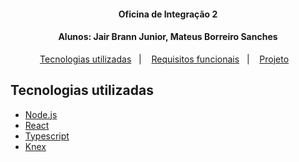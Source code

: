 <h4 align="center">
  Oficina de Integração 2
</h4>

<h4 align="center">
  Alunos: Jair Brann Junior, Mateus Borreiro Sanches
</h4>

<p align="center">
  <a href="#tecnologias-utilizadas">Tecnologias utilizadas</a>&nbsp;&nbsp;&nbsp;|&nbsp;&nbsp;&nbsp;
  <a href="#requisitos-funcionais">Requisitos funcionais</a>&nbsp;&nbsp;&nbsp;|&nbsp;&nbsp;&nbsp;
  <a href="#projeto">Projeto</a>&nbsp;&nbsp;&nbsp;
</p>

## Tecnologias utilizadas

- [Node.js](https://nodejs.org/en/)
- [React](https://reactjs.org)
- [Typescript](https://www.typescriptlang.org/)
- [Knex](https://knexjs.org/)

